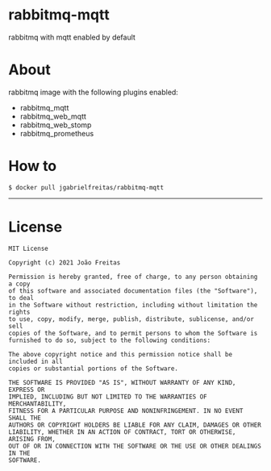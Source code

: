 # rabbitmq-mqtt
rabbitmq with mqtt enabled by default

# About
rabbitmq image with the following plugins enabled:
* rabbitmq_mqtt
* rabbitmq_web_mqtt
* rabbitmq_web_stomp
* rabbitmq_prometheus

# How to
```
$ docker pull jgabrielfreitas/rabbitmq-mqtt
```

---
# License
```
MIT License

Copyright (c) 2021 João Freitas

Permission is hereby granted, free of charge, to any person obtaining a copy
of this software and associated documentation files (the "Software"), to deal
in the Software without restriction, including without limitation the rights
to use, copy, modify, merge, publish, distribute, sublicense, and/or sell
copies of the Software, and to permit persons to whom the Software is
furnished to do so, subject to the following conditions:

The above copyright notice and this permission notice shall be included in all
copies or substantial portions of the Software.

THE SOFTWARE IS PROVIDED "AS IS", WITHOUT WARRANTY OF ANY KIND, EXPRESS OR
IMPLIED, INCLUDING BUT NOT LIMITED TO THE WARRANTIES OF MERCHANTABILITY,
FITNESS FOR A PARTICULAR PURPOSE AND NONINFRINGEMENT. IN NO EVENT SHALL THE
AUTHORS OR COPYRIGHT HOLDERS BE LIABLE FOR ANY CLAIM, DAMAGES OR OTHER
LIABILITY, WHETHER IN AN ACTION OF CONTRACT, TORT OR OTHERWISE, ARISING FROM,
OUT OF OR IN CONNECTION WITH THE SOFTWARE OR THE USE OR OTHER DEALINGS IN THE
SOFTWARE.

```